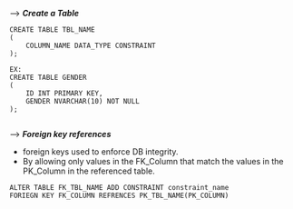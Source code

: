 
--> ***Create a Table***
```
CREATE TABLE TBL_NAME
(
	COLUMN_NAME DATA_TYPE CONSTRAINT
);

EX:
CREATE TABLE GENDER
(
	ID INT PRIMARY KEY,
	GENDER NVARCHAR(10) NOT NULL
);
	
```
--> ***Foreign key references***
-  foreign keys used to enforce DB integrity.
-  By allowing only values in the FK_Column that match the values in the PK_Column in the referenced table.
```
ALTER TABLE FK_TBL_NAME ADD CONSTRAINT constraint_name
FORIEGN KEY FK_COLUMN REFRENCES PK_TBL_NAME(PK_COLUMN)
```